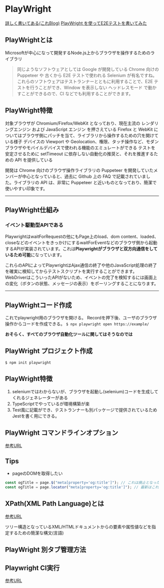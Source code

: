 # PlayWright

[詳しく書いてある(これBlog)](https://takeya0x86.github.io/2020/02/07/playwright-first-impression/)
[PlayWright を使ってE2Eテストを書いてみた](https://www.cresco.co.jp/blog/entry/14335/)

## PlayWrightとは

Microsoftが中心になって開発するNode.js上からブラウザを操作するためのライブラリ
>同じようなソフトウェアとしては Google が開発している Chrome 向けの Puppeteer や 古くから E2E テストで使われる Selenium が有名ですね。 これらのソフトウェアはテストランナーとともに利用することで、E2E テストを行うことができ、Window を表示しない ヘッドレスモード で動かすことができるので、CI などでも利用することができます。

## PlayWright特徴

対象ブラウザが Chromium/Firefox/WebKit となっており、現在主流の レンダリングエンジン および JavaScript エンジン を押さえている
Firefox と WebKit についてはブラウザ側にパッチを当て、ライブラリから操作するための穴を開けている様子
デバイスの Viewport や Geolocation、権限、タッチ操作など、モダンブラウザやモバイルデバイスで使われる機能のエミュレートができる
テストを安定させるために setTimeout に依存しない自動化の推奨と、それを推進するための API を提供している

開発は Chrome 向けのブラウザ操作ライブラリの Puppeteer を開発していたメンバーが中心となっていると、過去に Github 上の FAQ で記載されていました。ライブラリの API は、非常に Puppeteer と近いものとなっており、簡潔で使いやすい印象です。

---

## PlayWright仕組み

### イベント駆動型APIである

PlaywrightはwaitForRequestの他にもPage上のload、dom content、loaded、closeなどのイベントをきっかけにするwaitForEventなどのブラウザ側から起動するAPIが実装されています。これは**Playwrightがブラウザと双方向通信をしているため可能**になっています。

これらのAPIによってPlaywrightはAjax通信の終了や他のJavaScript処理の終了を確実に検知してからテストスクリプトを実行することができます。 WebDriverはこういったAPIがないため、イベントの完了を検知するには画面上の変化（ボタンの状態、メッセージの表示）をポーリングすることになります。

---

## PlayWrightコード作成

これでplaywright用のブラウザを開ける。
Recordを押下後、ユーザのブラウザ操作からコードを作成できる。
`$ npx playwright open https://example/`

**おそらく、すべてのブラウザ自動化ツールに関してはそうなのでは**

## PlayWright プロジェクト作成

`$ npm init playwright`


## PlayWright特徴

1. seleniumではわからないが、ブラウザを起動し(selenium)コードを生成してくれるジェネレーターがある
2. TypeScriptでやっているが環境構築が楽
3. Test風に記載ができ、テストランナーも別パッケージで提供されているためJestを書く用にできる。

## PlayWright コマンドラインオプション

[参考URL](https://playwright.dev/docs/test-cli)

## Tips

- pageのDOMを取得したい
```ts
const ogTitle = page.$("meta[property='og:title']"); // これは廃止となった
const ogTitle = page.locator("meta[property='og:title']"); // 最新はこれを使用する
```

## XPath(XML Path Language)とは

[参考URL](https://www.octoparse.jp/blog/xpath-introduction/#I.%20XPath%E3%81%AE%E5%9F%BA%E6%9C%AC%E6%A6%82%E5%BF%B5)

ツリー構造となっているXML/HTMLドキュメントからの要素や属性値などを指定するための簡潔な構文(言語)

## PlayWright 別タブ管理方法


## Playwright CI実行

[参考URL](https://zenn.dev/keita_hino/articles/d38956a2f1880e)
